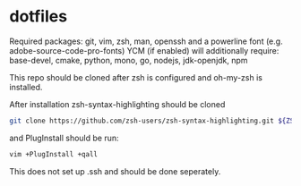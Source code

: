 # dotfiles
Required packages: git, vim, zsh, man, openssh and a powerline font (e.g. adobe-source-code-pro-fonts)
YCM (if enabled) will additionally require: base-devel, cmake, python, mono, go, nodejs, jdk-openjdk, npm

This repo should be cloned after zsh is configured and oh-my-zsh is installed.

After installation zsh-syntax-highlighting should be cloned
```zsh
git clone https://github.com/zsh-users/zsh-syntax-highlighting.git ${ZSH_CUSTOM:-~/.oh-my-zsh/custom}/plugins/zsh-syntax-highlighting
```
and PlugInstall should be run:

```zsh
vim +PlugInstall +qall
```

This does not set up .ssh and should be done seperately.

